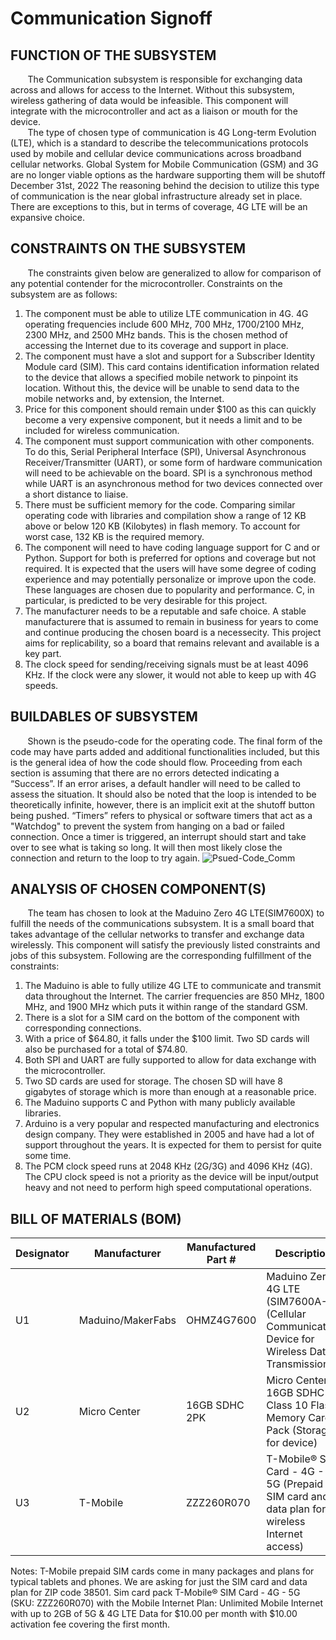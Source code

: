 # Communication Signoff
## FUNCTION OF THE SUBSYSTEM
&nbsp;&nbsp;&nbsp;&nbsp;&nbsp;&nbsp; The Communication subsystem is responsible for exchanging data across and allows for access to the Internet.  Without this subsystem, wireless gathering of data would be infeasible.  This component will integrate with the microcontroller and act as a liaison or mouth for the device.  
&nbsp;&nbsp;&nbsp;&nbsp;&nbsp;&nbsp; The type of chosen type of communication is 4G Long-term Evolution (LTE), which is a standard to describe the telecommunications protocols used by mobile and cellular device communications across broadband cellular networks.  Global System for Mobile Communication (GSM) and 3G are no longer viable options as the hardware supporting them will be shutoff December 31st, 2022  The reasoning behind the decision to utilize this type of communication is the near global infrastructure already set in place.  There are exceptions to this, but in terms of coverage, 4G LTE will be an expansive choice.  
## CONSTRAINTS ON THE SUBSYSTEM
&nbsp;&nbsp;&nbsp;&nbsp;&nbsp;&nbsp;  The constraints given below are generalized to allow for comparison of any potential contender for the microcontroller.  Constraints on the subsystem are as follows:
1. The component must be able to utilize LTE communication in 4G.  4G operating frequencies include 600 MHz, 700 MHz, 1700/2100 MHz, 2300 MHz, and 2500 MHz bands.  This is the chosen method of accessing the Internet due to its coverage and support in place.
2. The component must have a slot and support for a Subscriber Identity Module card (SIM).  This card contains identification information related to the device that allows a specified mobile network to pinpoint its location.  Without this, the device will be unable to send data to the mobile networks and, by extension, the Internet.
3. Price for this component should remain under $100 as this can quickly become a very expensive component, but it needs a limit and to be included for wireless communication.  
4. The component must support communication with other components.  To do this, Serial Peripheral Interface (SPI), Universal Asynchronous Receiver/Transmitter (UART), or some form of hardware communication will need to be achievable on the board.  SPI is a synchronous method while UART is an asynchronous method for two devices connected over a short distance to liaise.
5. There must be sufficient memory for the code. Comparing similar operating code with libraries and compilation show a range of 12 KB above or below 120 KB (Kilobytes) in flash memory. To account for worst case, 132 KB is the required memory.  
6. The component will need to have coding language support for C and or Python. Support for both is preferred for options and coverage but not required. It is expected that the users will have some degree of coding experience and may potentially personalize or improve upon the code. These languages are chosen due to popularity and performance. C, in particular, is predicted to be very desirable for this project.
7. The manufacturer needs to be a reputable and safe choice. A stable manufacturere that is assumed to remain in business for years to come and continue producing the chosen board is a necessecity. This project aims for replicability, so a board that remains relevant and available is a key part.
8. The clock speed for sending/receiving signals must be at least 4096 KHz.  If the clock were any slower, it would not able to keep up with 4G speeds.  

## BUILDABLES OF SUBSYSTEM
&nbsp;&nbsp;&nbsp;&nbsp;&nbsp;&nbsp; Shown is the pseudo-code for the operating code.  The final form of the code may have parts added and additional functionalities included, but this is the general idea of how the code should flow.  Proceeding from each section is assuming that there are no errors detected indicating a “Success”.  If an error arises, a default handler will need to be called to assess the situation.  It should also be noted that the loop is intended to be theoretically infinite, however, there is an implicit exit at the shutoff button being pushed.  “Timers” refers to physical or software timers that act as a "Watchdog" to prevent the system from hanging on a bad or failed connection. Once a timer is triggered, an interrupt should start and take over to see what is taking so long.  It will then most likely close the connection and return to the loop to try again.
![Psued-Code_Comm](https://github.com/JoshuaEgwuatu/Capstone-Spring2023-CitizenAirQualitySensor/blob/main/Documentation/Images/Psuedo-code_Comm.JPG)

## ANALYSIS OF CHOSEN COMPONENT(S)
&nbsp;&nbsp;&nbsp;&nbsp;&nbsp;&nbsp; The team has chosen to look at the Maduino Zero 4G LTE(SIM7600X) to fulfill the needs of the communications subsystem.  It is a small board that takes advantage of the cellular networks to transfer and exchange data wirelessly.  This component will satisfy the previously listed constraints and jobs of this subsystem.  Following are the corresponding fulfillment of the constraints:
1. The Maduino is able to fully utilize 4G LTE to communicate and transmit data throughout the Internet.  The carrier frequencies are 850 MHz, 1800 MHz, and 1900 MHz which puts it within range of the standard GSM. 
2. There is a slot for a SIM card on the bottom of the component with corresponding connections.
3. With a price of $64.80, it falls under the $100 limit.  Two SD cards will also be purchased for a total of $74.80.
4. Both SPI and UART are fully supported to allow for data exchange with the microcontroller.  
5. Two SD cards are used for storage.  The chosen SD will have 8 gigabytes of storage which is more than enough at a reasonable price.
6. The Maduino supports C and Python with many publicly available libraries. 
7. Arduino is a very popular and respected manufacturing and electronics design company.  They were established in 2005 and have had a lot of support throughout the years.  It is expected for them to persist for quite some time.
8. The PCM clock speed runs at 2048 KHz (2G/3G) and 4096 KHz (4G).  The CPU clock speed is not a priority as the device will be input/output heavy and not need to perform high speed computational operations. 

## BILL OF MATERIALS (BOM)
| Designator | Manufacturer      | Manufactured Part # | Description                                                                                     | Quantity | Price Each |
| ---------- | ----------------  | ------------------- | ----------------------------------------------------------------------------------------------- | -------- | ---------- |
| U1         | Maduino/MakerFabs | OHMZ4G7600          | Maduino Zero 4G LTE (SIM7600A-H) (Cellular Communication Device for Wireless Data Transmission) | 1        | $64.80     |
| U2         | Micro Center      | 16GB SDHC 2PK       | Micro Center 16GB SDHC Class 10 Flash Memory Card 2 Pack (Storage for device)                   | 1        | $9.99      |
| U3         | T-Mobile          | ZZZ260R070          | T-Mobile® SIM Card - 4G - 5G (Prepaid SIM card and data plan for wireless Internet access)      | 1        | $10.00     |

Notes: T-Mobile prepaid SIM cards come in many packages and plans for typical tablets and phones.  We are asking for just the SIM card and data plan for ZIP code 38501.  Sim card pack T-Mobile® SIM Card - 4G - 5G (SKU: ZZZ260R070) with the Mobile Internet Plan: Unlimited Mobile Internet with up to 2GB of 5G & 4G LTE Data for $10.00 per month with $10.00 activation fee covering the first month.
